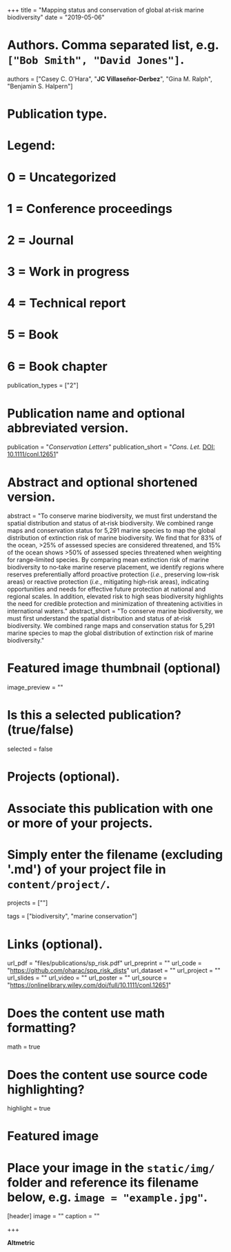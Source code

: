 +++
title = "Mapping status and conservation of global at‐risk marine biodiversity"
date = "2019-05-06"

# Authors. Comma separated list, e.g. `["Bob Smith", "David Jones"]`.
authors = ["Casey C. O'Hara", "**JC Villaseñor-Derbez**",  "Gina M. Ralph", "Benjamin S. Halpern"]

# Publication type.
# Legend:
# 0 = Uncategorized
# 1 = Conference proceedings
# 2 = Journal
# 3 = Work in progress
# 4 = Technical report
# 5 = Book
# 6 = Book chapter
publication_types = ["2"]

# Publication name and optional abbreviated version.
publication = "*Conservation Letters*"
publication_short = "*Cons. Let.* [DOI: 10.1111/conl.12651](https://doi.org/10.1111/conl.12651)"

# Abstract and optional shortened version.
abstract = "To conserve marine biodiversity, we must first understand the spatial distribution and status of at‐risk biodiversity. We combined range maps and conservation status for 5,291 marine species to map the global distribution of extinction risk of marine biodiversity. We find that for 83% of the ocean, >25% of assessed species are considered threatened, and 15% of the ocean shows >50% of assessed species threatened when weighting for range‐limited species. By comparing mean extinction risk of marine biodiversity to no‐take marine reserve placement, we identify regions where reserves preferentially afford proactive protection (*i.e.*, preserving low‐risk areas) or reactive protection (*i.e.*, mitigating high‐risk areas), indicating opportunities and needs for effective future protection at national and regional scales. In addition, elevated risk to high seas biodiversity highlights the need for credible protection and minimization of threatening activities in international waters."
abstract_short = "To conserve marine biodiversity, we must first understand the spatial distribution and status of at‐risk biodiversity. We combined range maps and conservation status for 5,291 marine species to map the global distribution of extinction risk of marine biodiversity."

# Featured image thumbnail (optional)
image_preview = ""

# Is this a selected publication? (true/false)
selected = false

# Projects (optional).
#   Associate this publication with one or more of your projects.
#   Simply enter the filename (excluding '.md') of your project file in `content/project/`.
projects = [""]

tags = ["biodiversity", "marine conservation"]

# Links (optional).
url_pdf = "files/publications/sp_risk.pdf"
url_preprint = ""
url_code = "https://github.com/oharac/spp_risk_dists"
url_dataset = ""
url_project = ""
url_slides = ""
url_video = ""
url_poster = ""
url_source = "https://onlinelibrary.wiley.com/doi/full/10.1111/conl.12651"

# Does the content use math formatting?
math = true

# Does the content use source code highlighting?
highlight = true

# Featured image
# Place your image in the `static/img/` folder and reference its filename below, e.g. `image = "example.jpg"`.
[header]
image = ""
caption = ""

+++

**Altmetric**

<script type="text/javascript" src="https://d1bxh8uas1mnw7.cloudfront.net/assets/embed.js"></script><div class="altmetric-embed" data-badge-type="donut" data-altmetric-id="59995207" />
